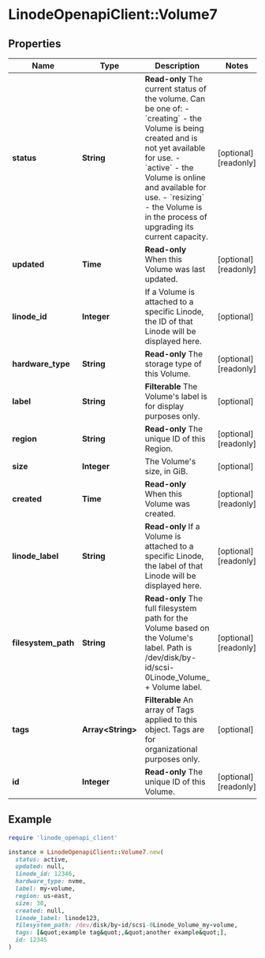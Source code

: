 # LinodeOpenapiClient::Volume7

## Properties

| Name | Type | Description | Notes |
| ---- | ---- | ----------- | ----- |
| **status** | **String** | __Read-only__ The current status of the volume.  Can be one of:    - &#x60;creating&#x60; - the Volume is being created and is not yet available     for use.   - &#x60;active&#x60; - the Volume is online and available for use.   - &#x60;resizing&#x60; - the Volume is in the process of upgrading     its current capacity. | [optional][readonly] |
| **updated** | **Time** | __Read-only__ When this Volume was last updated. | [optional][readonly] |
| **linode_id** | **Integer** | If a Volume is attached to a specific Linode, the ID of that Linode will be displayed here. | [optional] |
| **hardware_type** | **String** | __Read-only__ The storage type of this Volume. | [optional][readonly] |
| **label** | **String** | __Filterable__ The Volume&#39;s label is for display purposes only. | [optional] |
| **region** | **String** | __Read-only__ The unique ID of this Region. | [optional][readonly] |
| **size** | **Integer** | The Volume&#39;s size, in GiB. | [optional] |
| **created** | **Time** | __Read-only__ When this Volume was created. | [optional][readonly] |
| **linode_label** | **String** | __Read-only__ If a Volume is attached to a specific Linode, the label of that Linode will be displayed here. | [optional][readonly] |
| **filesystem_path** | **String** | __Read-only__ The full filesystem path for the Volume based on the Volume&#39;s label. Path is /dev/disk/by-id/scsi-0Linode_Volume_ + Volume label. | [optional][readonly] |
| **tags** | **Array&lt;String&gt;** | __Filterable__ An array of Tags applied to this object.  Tags are for organizational purposes only. | [optional] |
| **id** | **Integer** | __Read-only__ The unique ID of this Volume. | [optional][readonly] |

## Example

```ruby
require 'linode_openapi_client'

instance = LinodeOpenapiClient::Volume7.new(
  status: active,
  updated: null,
  linode_id: 12346,
  hardware_type: nvme,
  label: my-volume,
  region: us-east,
  size: 30,
  created: null,
  linode_label: linode123,
  filesystem_path: /dev/disk/by-id/scsi-0Linode_Volume_my-volume,
  tags: [&quot;example tag&quot;,&quot;another example&quot;],
  id: 12345
)
```

